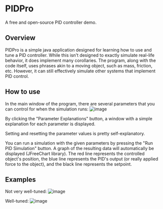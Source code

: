 # PIDPro
A free and open-source PID controller demo.

## Overview
PIDPro is a simple java application designed for learning how to use and tune a PID controller. 
While this isn't designed to exactly simulate real-life behavior, it does implement many corollaries.
The program, along with the code itself, uses phrases akin to a moving object, such as mass, friction, etc.
However, it can still effectively simulate other systems that implement PID control.

## How to use
In the main window of the program, there are several parameters that you can control for when the simulation runs:
![image](https://github.com/user-attachments/assets/2757f490-2e29-4493-aa06-57c1e36321dd)

By clicking the "Parameter Explanations" button, a window with a simple explanation for each parameter is displayed.

Setting and resetting the parameter values is pretty self-explanatory.

You can run a simulation with the given parameters by pressing the "Run PID Simulation" button. A graph of the
resulting data will automatically be displayed (JFreeChart library). The red line represents the controlled object's 
position, the blue line represents the PID's output (or really applied force to the object), and the black line 
represents the setpoint.

## Examples
Not very well-tuned:
![image](https://github.com/user-attachments/assets/b6d915d0-3aa5-4f62-91bf-d8d8b45f603a)

Well-tuned:
![image](https://github.com/user-attachments/assets/b2284e01-e21b-47e1-842b-e41bec087a4c)
